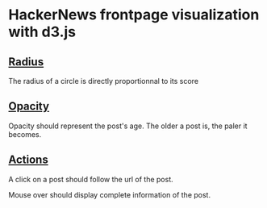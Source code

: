 # HackerNews frontpage visualization with d3.js

## [Radius](#radius)
The radius of a circle is directly proportionnal to its score

## [Opacity](#opacity)
Opacity should represent the post's age. The older a post is, the paler it becomes.

## [Actions](#actions)
A click on a post should follow the url of the post.

Mouse over should display complete information of the post.
